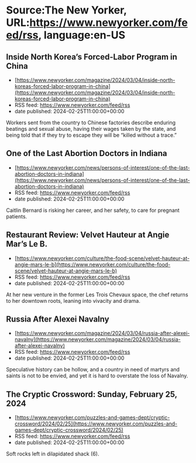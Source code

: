 # Source:The New Yorker, URL:https://www.newyorker.com/feed/rss, language:en-US

## Inside North Korea’s Forced-Labor Program in China
 - [https://www.newyorker.com/magazine/2024/03/04/inside-north-koreas-forced-labor-program-in-china](https://www.newyorker.com/magazine/2024/03/04/inside-north-koreas-forced-labor-program-in-china)
 - RSS feed: https://www.newyorker.com/feed/rss
 - date published: 2024-02-25T11:00:00+00:00

Workers sent from the country to Chinese factories describe enduring beatings and sexual abuse, having their wages taken by the state, and being told that if they try to escape they will be “killed without a trace.”

## One of the Last Abortion Doctors in Indiana
 - [https://www.newyorker.com/news/persons-of-interest/one-of-the-last-abortion-doctors-in-indiana](https://www.newyorker.com/news/persons-of-interest/one-of-the-last-abortion-doctors-in-indiana)
 - RSS feed: https://www.newyorker.com/feed/rss
 - date published: 2024-02-25T11:00:00+00:00

Caitlin Bernard is risking her career, and her safety, to care for pregnant patients.

## Restaurant Review: Velvet Hauteur at Angie Mar’s Le B.
 - [https://www.newyorker.com/culture/the-food-scene/velvet-hauteur-at-angie-mars-le-b](https://www.newyorker.com/culture/the-food-scene/velvet-hauteur-at-angie-mars-le-b)
 - RSS feed: https://www.newyorker.com/feed/rss
 - date published: 2024-02-25T11:00:00+00:00

At her new venture in the former Les Trois Chevaux space, the chef returns to her downtown roots, leaning into vivacity and drama.

## Russia After Alexei Navalny
 - [https://www.newyorker.com/magazine/2024/03/04/russia-after-alexei-navalny](https://www.newyorker.com/magazine/2024/03/04/russia-after-alexei-navalny)
 - RSS feed: https://www.newyorker.com/feed/rss
 - date published: 2024-02-25T11:00:00+00:00

Speculative history can be hollow, and a country in need of martyrs and saints is not to be envied, and yet it is hard to overstate the loss of Navalny.

## The Cryptic Crossword: Sunday, February 25, 2024
 - [https://www.newyorker.com/puzzles-and-games-dept/cryptic-crossword/2024/02/25](https://www.newyorker.com/puzzles-and-games-dept/cryptic-crossword/2024/02/25)
 - RSS feed: https://www.newyorker.com/feed/rss
 - date published: 2024-02-25T11:00:00+00:00

Soft rocks left in dilapidated shack (6).

